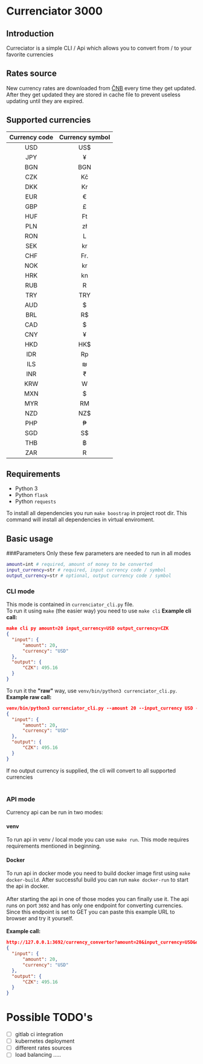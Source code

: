 # Currenciator 3000

## Introduction
Curreciator is a simple CLI / Api which allows you to convert from / to your favorite currencies

## Rates source
New currency rates are downloaded from [ČNB](https://www.cnb.cz/en/financial-markets/foreign-exchange-market/central-bank-exchange-rate-fixing/central-bank-exchange-rate-fixing/) every time
they get updated. After they get updated they are stored in cache file to prevent useless updating until they are expired.
## Supported currencies
| Currency code | Currency symbol |
| :------------:|:-------------:|
|USD | US$ |
| JPY| ¥ |
| BGN| BGN |
|CZK |  Kč|
| DKK| Kr |
| EUR| € |
| GBP| £ |
| HUF| Ft |
| PLN|  zł|
| RON| L |
| SEK| kr |
| CHF|  Fr.|
| NOK|kr|
| HRK| kn |
| RUB|  R|
| TRY|  TRY|
| AUD| $ |
| BRL|  R$|
| CAD| $ |
| CNY| ¥ |
| HKD| HK$ |
| IDR| Rp |
| ILS|  ₪|
| INR| ₹ |
| KRW| W |
| MXN|$ |
| MYR| RM |
| NZD|  NZ$|
| PHP| ₱ |
| SGD| S$ |
| THB| ฿|
|  ZAR| R|

## Requirements
- Python 3 
- Python `flask`
- Python `requests`

To install all dependencies you run `make boostrap` in project root dir.
This command will install all dependencies in virtual enviroment. 

## Basic usage
###Parameters
Only these few parameters are needed to run in all modes
```bash
amount=int # required, amount of money to be converted
input_currency=str # required, input currency code / symbol
output_currency=str # optional, output currency code / symbol
```
### CLI mode
This mode is contained in `currenciator_cli.py` file.<br>
To run it using `make` (the easier way) you need to use `make cli`
<strong>Example cli call:</strong> <br>
```JSON
make cli py amount=20 input_currency=USD output_currency=CZK
{
  "input": {
      "amount": 20,
      "currency": "USD"
  }, 
  "output": {
      "CZK": 495.16
  }
}
```
To run it the <strong>"raw"</strong> way, use `venv/bin/python3 currenciator_cli.py`. <br>
<strong>Example raw call:</strong> <br>
```JSON
venv/bin/python3 currenciator_cli.py --amount 20 --input_currency USD --output_currency CZK
{
  "input": {
      "amount": 20,
      "currency": "USD"
  }, 
  "output": {
      "CZK": 495.16
  }
}
```
If no output currency is supplied, the cli will convert to all supported currencies <br><br>
### API mode
Currency api can be run in two modes:
#### venv
To run api in venv / local mode you can use `make run`.
This mode requires requirements mentioned in beginning.

#### Docker
To run api in docker mode you need to build docker image first using `make docker-build`.
After successful build you can run `make docker-run` to start the api in docker.
<br><br>
After starting the api in one of those modes you can finally use it. 
The api runs on port `3692` and has only one endpoint for converting currencies.
Since this endpoint is set to GET you can paste this example URL to browser and try it yourself.<br>
<br>
<strong>Example call:</strong>

```JSON
http://127.0.0.1:3692/currency_convertor?amount=20&input_currency=USD&output_currency=CZK
{
  "input": {
      "amount": 20,
      "currency": "USD"
  }, 
  "output": {
      "CZK": 495.16
  }
}
```

# Possible TODO's
 - [ ] gitlab ci integration
 - [ ] kubernetes deployment
 - [ ] different rates sources
 - [ ] load balancing
    .....

